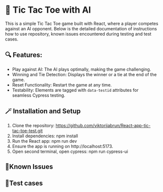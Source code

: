 # 🤖 Tic Tac Toe with AI

This is a simple Tic Tac Toe game built with React, where a player competes against an AI opponent. Below is the detailed documentation of instructions how to use repository, known issues encountered during testing and test cases.

## 🔍 Features:

- Play against AI: The AI plays optimally, making the game challenging.
- Winning and Tie Detection: Displays the winner or a tie at the end of the game.
- Reset Functionality: Restart the game at any time.
- Testability: Elements are tagged with `data-testid` attributes for seamless Cypress testing.

## 🪄 Installation and Setup

1. Clone the repository:
   https://github.com/viktorijabrun/React-app-tic-tac-toe-test.git
2. Install dependencies:
   npm install
3. Run the React app:
   npm run dev
4. Ensure the app is running on http://localhost:5173.
5. Open second terminal, open cypress:
   npm run cypress-ui

## 🚨Known Issues

## 📄Test cases
